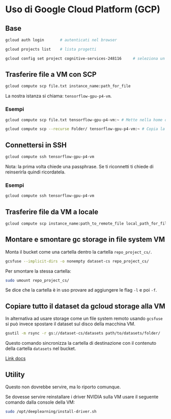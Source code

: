 # Uso di Google Cloud Platform (GCP)

## Base

```bash
gcloud auth login		# autenticati nel browser
```

```bash
gcloud projects list 	# lista progetti
```

```bash
gcloud config set project cognitive-services-248116		# seleziona un progetto
```

## Trasferire file a VM con SCP

```bash
gcloud compute scp file.txt instance_name:path_for_file
```

La nostra istanza si chiama: `tensorflow-gpu-p4-vm`.

### Esempi

```bash
gcloud compute scp file.txt tensorflow-gpu-p4-vm:~ # Mette nella home della VM
```

```bash
gcloud compute scp --recurse Folder/ tensorflow-gpu-p4-vm:~ # Copia la cartella Folder nella home della VM
```

## Connettersi in SSH

```bash
gcloud compute ssh tensorflow-gpu-p4-vm
```

Nota: la prima volta chiede una passphrase. Se ti riconnetti ti chiede di reinserirla quindi ricordatela.

### Esempi

```bash
gcloud compute ssh tensorflow-gpu-p4-vm
```

## Trasferire file da VM a locale

```bash
gcloud compute scp instance_name:path_to_remote_file local_path_for_file
```

## Montare e smontare gc storage in file system VM

Monta il bucket come una cartella dentro la cartella `repo_project_cs/`.

```bash
gcsfuse --implicit-dirs -o nonempty dataset-cs repo_project_cs/
```

Per smontare la stessa cartella:

```bash
sudo umount repo_project_cs/
```

Se dice che la cartella è in uso provare ad aggiungere le flag `-l` e poi `-f`.

## Copiare tutto il dataset da gcloud storage alla VM

In alternativa ad usare storage come un file system remoto usando `gcsfuse` si può invece spostare il dataset sul disco della macchina VM.

```bash
gsutil -m rsync -r gs://dataset-cs/datasets path/to/datasets/folder/
```

Questo comando sincronizza la cartella di destinazione con il contenuto della cartella `datasets` nel bucket.

[Link docs](https://cloud.google.com/storage/docs/gsutil/commands/rsync#be-careful-when-synchronizing-over-os-specific-file-types-symlinks-devices-etc)

## Utility

Questo non dovrebbe servire, ma lo riporto comunque.

Se dovesse servire reinstallare i driver NVIDIA sulla VM usare il seguente comando dalla console della VM:

```bash
sudo /opt/deeplearning/install-driver.sh
```

